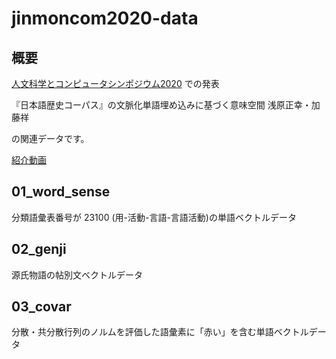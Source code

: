 # jinmoncom2020-data

## 概要
[人文科学とコンピュータシンポジウム2020](http://jinmoncom.jp/sympo2020/) での発表

『日本語歴史コーパス』の文脈化単語埋め込みに基づく意味空間
浅原正幸・加藤祥

の関連データです。

[紹介動画](https://youtu.be/MfSLTztWEzw)

## 01_word_sense
分類語彙表番号が 23100 (用-活動-言語-言語活動)の単語ベクトルデータ

## 02_genji
源氏物語の帖別文ベクトルデータ

## 03_covar
分散・共分散行列のノルムを評価した語彙素に「赤い」を含む単語ベクトルデータ

